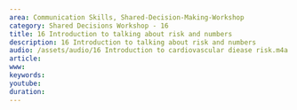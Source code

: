 ```yaml
---
area: Communication Skills, Shared-Decision-Making-Workshop
category: Shared Decisions Workshop - 16
title: 16 Introduction to talking about risk and numbers 
description: 16 Introduction to talking about risk and numbers 
audio: /assets/audio/16 Introduction to cardiovascular diease risk.m4a
article: 
www: 
keywords: 
youtube: 
duration: 
--- 
```

